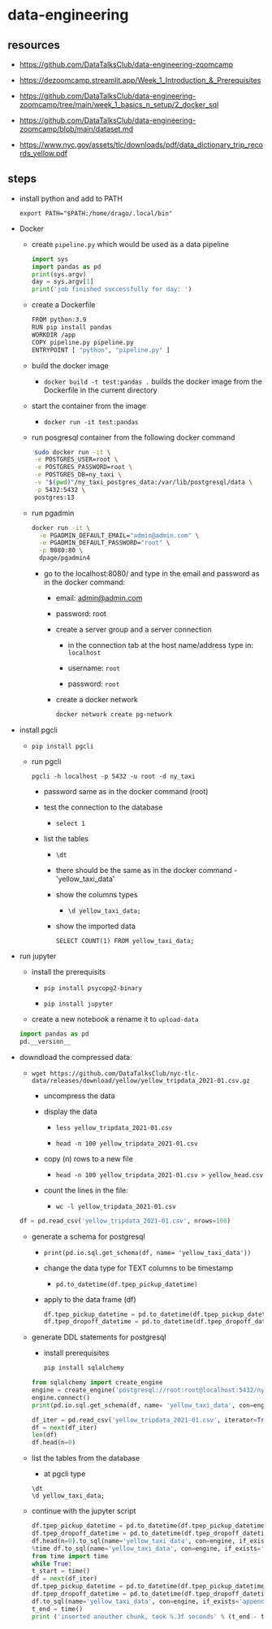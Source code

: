 # data-engineering

## resources

- <https://github.com/DataTalksClub/data-engineering-zoomcamp>

- <https://dezoomcamp.streamlit.app/Week_1_Introduction_&_Prerequisites>

- <https://github.com/DataTalksClub/data-engineering-zoomcamp/tree/main/week_1_basics_n_setup/2_docker_sql>

- <https://github.com/DataTalksClub/data-engineering-zoomcamp/blob/main/dataset.md>

- <https://www.nyc.gov/assets/tlc/downloads/pdf/data_dictionary_trip_records_yellow.pdf>

## steps

- install python and add to PATH

    `export PATH="$PATH:/home/drago/.local/bin"`

- Docker

  - create `pipeline.py` which would be used as a data pipeline

    ```python
    import sys
    import pandas as pd
    print(sys.argv)
    day = sys.argv[1]
    print('job finished successfully for day: ')
    ```

  - create a Dockerfile

    ```bash
    FROM python:3.9
    RUN pip install pandas
    WORKDIR /app
    COPY pipeline.py pipeline.py
    ENTRYPOINT [ "python", "pipeline.py" ]
    ```

  - build the docker image

    - `docker build -t test:pandas .` builds the docker image from the Dockerfile in the current directory

  - start the container from the image

    - `docker run -it test:pandas`
  
  - run posgresql container from the following docker command

  ```bash
      sudo docker run -it \
      -e POSTGRES_USER=root \
      -e POSTGRES_PASSWORD=root \
      -e POSTGRES_DB=ny_taxi \
      -v "$(pwd)"/ny_taxi_postgres_data:/var/lib/postgresql/data \
      -p 5432:5432 \
      postgres:13
  ```

  - run pgadmin

    ```bash
    docker run -it \
      -e PGADMIN_DEFAULT_EMAIL="admin@admin.com" \
      -e PGADMIN_DEFAULT_PASSWORD="root" \
      -p 8080:80 \
      dpage/pgadmin4
    ```

    - go to the localhost:8080/ and type in the email and password as in the docker command:

      - email: <admin@admin.com>

      - password: root

      - create a server group and a server connection

        - in the connection tab at the host name/address type in: `localhost`

        - username: `root`

        - password: `root`

      - create a docker network

        ```bash
        docker network create pg-network
        ```

        

- install pgcli

  - `pip install pgcli`

  - run pgcli

      `pgcli -h localhost -p 5432 -u root -d ny_taxi`

    - password same as in the docker command (root)

    - test the connection to the database

      - `select 1`

    - list the tables

      - `\dt`

      - there should be the same as in the docker command - 'yellow_taxi_data'

      - show the columns types

        - `\d yellow_taxi_data;`

      - show the imported data

          `SELECT COUNT(1) FROM yellow_taxi_data;`

- run jupyter

  - install the prerequisits

    - `pip install psycopg2-binary`

    - `pip install jupyter`

  - create a new notebook a rename it to `upload-data`
  
  ```python
  import pandas as pd
  pd.__version__
  ```

- downdload the compressed data:

  - `wget https://github.com/DataTalksClub/nyc-tlc-data/releases/download/yellow/yellow_tripdata_2021-01.csv.gz`

    - uncompress the data

    - display the data

      - `less yellow_tripdata_2021-01.csv`

      - `head -n 100 yellow_tripdata_2021-01.csv`

    - copy (n) rows to a new file

      - `head -n 100 yellow_tripdata_2021-01.csv > yellow_head.csv`

    - count the lines in the file:

      - `wc -l yellow_tripdata_2021-01.csv`

  ```python
  df = pd.read_csv('yellow_tripdata_2021-01.csv', nrows=100)
  ```

  - generate a schema for postgresql

    - `print(pd.io.sql.get_schema(df, name= 'yellow_taxi_data'))`

    - change the data type for TEXT columns to be timestamp

      - `pd.to_datetime(df.tpep_pickup_datetime)`

    - apply to the data frame (df)

      ```python
      df.tpep_pickup_datetime = pd.to_datetime(df.tpep_pickup_datetime)
      df.tpep_dropoff_datetime = pd.to_datetime(df.tpep_dropoff_datetime)
      ```

  - generate DDL statements for postgresql

    - install prerequisites

      ```python
      pip install sqlalchemy
      ```

    ```python
    from sqlalchemy import create_engine
    engine = create_engine('postgresql://root:root@localhost:5432/ny_taxi')
    engine.connect()
    print(pd.io.sql.get_schema(df, name= 'yellow_taxi_data', con=engine))
    ```

    ```python
    df_iter = pd.read_csv('yellow_tripdata_2021-01.csv', iterator=True, chunksize=100000)
    df = next(df_iter)
    len(df)
    df.head(n=0)
    ```
  
  - list the tables from the database

    - at pgcli type

    ```pgcli
    \dt
    \d yellow_taxi_data;
    ```

  - continue with the jupyter script

    ```python
    df.tpep_pickup_datetime = pd.to_datetime(df.tpep_pickup_datetime)
    df.tpep_dropoff_datetime = pd.to_datetime(df.tpep_dropoff_datetime)
    df.head(n=0).to_sql(name='yellow_taxi_data', con=engine, if_exists='replace')
    %time df.to_sql(name='yellow_taxi_data', con=engine, if_exists='append')
    from time import time
    while True:
    t_start = time()
    df = next(df_iter)
    df.tpep_pickup_datetime = pd.to_datetime(df.tpep_pickup_datetime)
    df.tpep_dropoff_datetime = pd.to_datetime(df.tpep_dropoff_datetime)
    df.to_sql(name='yellow_taxi_data', con=engine, if_exists='append')
    t_end = time()
    print ('inserted anouther chunk, took %.3f seconds' % (t_end - t_start))

    ```

